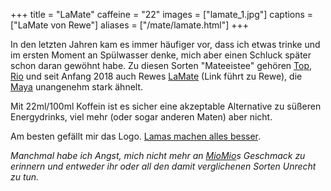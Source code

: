 +++
title = "LaMate"
caffeine = "22"
images = ["lamate_1.jpg"]
captions = ["LaMate von Rewe"]
aliases = ["/mate/lamate.html"]
+++

In den letzten Jahren kam es immer häufiger vor, dass ich etwas trinke und im ersten Moment an Spülwasser denke, mich aber einen Schluck später schon daran gewöhnt habe. Zu diesen Sorten "Mateeistee" gehören [Top](/mate/top.html), [Rio](/mate/rio.html) und seit Anfang 2018 auch Rewes [LaMate](https://shop.rewe.de/PD3230251) (Link führt zu Rewe), die [Maya](/mate/maya.html) unangenehm stark ähnelt.

Mit 22ml/100ml Koffein ist es sicher eine akzeptable Alternative zu süßeren Energydrinks, viel mehr (oder sogar anderen Maten) aber nicht.

Am besten gefällt mir das Logo. [Lamas machen alles besser](https://twitter.com/kollemate/status/967006374470279169).

<em>Manchmal habe ich Angst, mich nicht mehr an [MioMio](/mate/miomio.html)s Geschmack zu erinnern und entweder ihr oder all den damit verglichenen Sorten Unrecht zu tun.</em>

